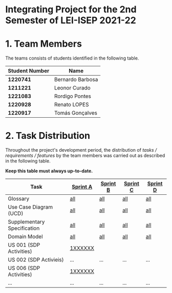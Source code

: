 # Integrating Project for the 2nd Semester of LEI-ISEP 2021-22

# 1. Team Members

The teams consists of students identified in the following table.

| Student Number | Name             |
|----------------|------------------|
| **1220741**    | Bernardo Barbosa |
| **1211221**    | Leonor Curado    |
| **1221083**    | Rordigo Pontes   |
| **1220928**    | Renato  LOPES    |
| **1220917**    | Tomás Gonçalves  |




# 2. Task Distribution ###

Throughout the project's development period, the distribution of _tasks / requirements / features_ by the team members
was carried out as described in the following table.

**Keep this table must always up-to-date.**

| Task                        | [Sprint A](sprintA/Readme.md)                                                              | [Sprint B](sprintB/Readme.md)                                                              | [Sprint C](sprintC/Readme.md)                                                              | [Sprint D](sprintD/Readme.md)                                                              |
|-----------------------------|--------------------------------------------------------------------------------------------|--------------------------------------------------------------------------------------------|--------------------------------------------------------------------------------------------|--------------------------------------------------------------------------------------------|
| Glossary                    | [all](sprintA/global-artifacts/01.requirements-engineering/glossary.md)                    | [all](sprintB/global-artifacts/00.engineering-requirements/glossary.md)                    | [all](sprintC/global-artifacts/00.engineering-requirements/glossary.md)                    | [all](sprintD/global-artifacts/00.engineering-requirements/glossary.md)                    |
| Use Case Diagram (UCD)      | [all](sprintA/global-artifacts/01.requirements-engineering/use-case-diagram.md)            | [all](sprintB/global-artifacts/00.engineering-requirements/use-case-diagram.md)            | [all](sprintC/global-artifacts/00.engineering-requirements/use-case-diagram.md)            | [all](sprintD/global-artifacts/00.engineering-requirements/use-case-diagram.md)            |
| Supplementary Specification | [all](sprintA/global-artifacts/01.requirements-engineering/supplementary-specification.md) | [all](sprintB/global-artifacts/00.engineering-requirements/supplementary-specification.md) | [all](sprintC/global-artifacts/00.engineering-requirements/supplementary-specification.md) | [all](sprintD/global-artifacts/00.engineering-requirements/supplementary-specification.md) |
| Domain Model                | [all](sprintA/global-artifacts/02.analysis/Readme.md)                                    | [all](sprintB/global-artifacts/01.analysis/analysis.md)                                    | [all](sprintC/global-artifacts/01.analysis/analysis.md)                                    | [all](sprintD/global-artifacts/01.analysis/analysis.md)                                    |
| US 001 (SDP Activities)     | [1XXXXXX](sprintA/us001/Readme.md)                                                         |                                                                                            |                                                                                            |                                                                                            |
| US 002  (SDP Activieis)     | ...                                                                                        | ...                                                                                        | ...                                                                                        | ...                                                                                        |
| US 006 (SDP Activities)     | [1XXXXXX](sprintA/us006/Readme.md)                                                         |                                                                                            |                                                                                            |                                                                                            |
| ...                         | ...                                                                                        | ...                                                                                        | ...                                                                                        | ...                                                                                        |


